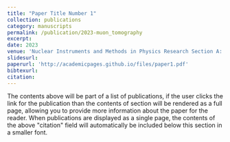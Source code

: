 ```yaml
---
title: "Paper Title Number 1"
collection: publications
category: manuscripts
permalink: /publication/2023-muon_tomography
excerpt: 
date: 2023
venue: 'Nuclear Instruments and Methods in Physics Research Section A: Accelerations, Spectrometers, Detectors, '
slidesurl: 
paperurl: 'http://academicpages.github.io/files/paper1.pdf'
bibtexurl:
citation: 
---
```

The contents above will be part of a list of publications, if the user clicks the link for the publication than the contents of section will be rendered as a full page, allowing you to provide more information about the paper for the reader. When publications are displayed as a single page, the contents of the above "citation" field will automatically be included below this section in a smaller font.
